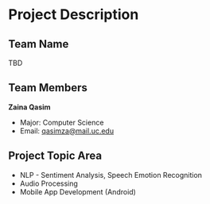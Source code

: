# Project Description

## Team Name
TBD

## Team Members 
**Zaina Qasim** 
- Major: Computer Science
- Email: qasimza@mail.uc.edu

## Project Topic Area
- NLP - Sentiment Analysis, Speech Emotion Recognition 
- Audio Processing 
- Mobile App Development (Android)
